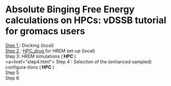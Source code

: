 # Absolute Binging Free Energy calculations on HPCs: vDSSB tutorial for gromacs users 

<a href="step1.html"> Step 1 </a>: Docking (local)     
<a href="step2.html"> Step 2 </a>:  <a href="https://github.com/MauriceKarrenbrock/HPC_Drug"> HPC_drug <a/> for HREM set-up (local) <br>
  Step 3: HREM simulations (<b> HPC </b>)  <br>
  <a=href="step4.html"> Step 4 </a>: Selection of the (enhanced sampled) configura-tions (<b> HPC </b>) <br>
Step 5 <br>
Step 6  
